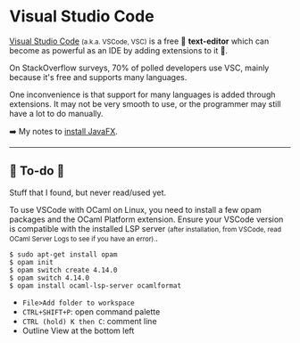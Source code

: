 # Visual Studio Code

<div class="row row-cols-lg-2"><div>

[Visual Studio Code](https://code.visualstudio.com/) <small>(a.k.a. VSCode, VSC)</small> is a free 💸 **text-editor** which can become as powerful as an IDE by adding extensions to it 🌟.

On StackOverflow surveys, 70% of polled developers use VSC, mainly because it's free and supports many languages.

One inconvenience is that support for many languages is added through extensions. It may not be very smooth to use, or the programmer may still have a lot to do manually.
</div><div>

➡️ My notes to [install JavaFX](/programming-languages/high-level/oo/java/ui/javafx/_sub/install.md).
</div></div>

<hr class="sep-both">

## 👻 To-do 👻

Stuff that I found, but never read/used yet.

<div class="row row-cols-lg-2"><div>

To use VSCode with OCaml on Linux, you need to install a few opam packages and the OCaml Platform extension. Ensure your VSCode version is compatible with the installed LSP server <small>(after installation, from VSCode, read OCaml Server Logs to see if you have an error).</small>.

```shell!
$ sudo apt-get install opam
$ opam init
$ opam switch create 4.14.0
$ opam switch 4.14.0
$ opam install ocaml-lsp-server ocamlformat
```
</div><div>

* `File>Add folder to workspace`
* `CTRL+SHIFT+P`: open command palette
* `CTRL (hold) K then C`: comment line
* Outline View at the bottom left
</div></div>